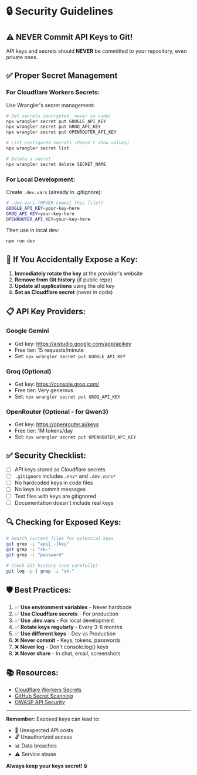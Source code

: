 # 🔒 Security Guidelines

## ⚠️ NEVER Commit API Keys to Git!

API keys and secrets should **NEVER** be committed to your repository, even private ones.

## ✅ Proper Secret Management

### **For Cloudflare Workers Secrets:**

Use Wrangler's secret management:

```bash
# Set secrets (encrypted, never in code)
npx wrangler secret put GOOGLE_API_KEY
npx wrangler secret put GROQ_API_KEY
npx wrangler secret put OPENROUTER_API_KEY

# List configured secrets (doesn't show values)
npx wrangler secret list

# Delete a secret
npx wrangler secret delete SECRET_NAME
```

### **For Local Development:**

Create `.dev.vars` (already in .gitignore):

```bash
# .dev.vars (NEVER commit this file!)
GOOGLE_API_KEY=your-key-here
GROQ_API_KEY=your-key-here
OPENROUTER_API_KEY=your-key-here
```

Then use in local dev:
```bash
npm run dev
```

## 🚨 If You Accidentally Expose a Key:

1. **Immediately rotate the key** at the provider's website
2. **Remove from Git history** (if public repo)
3. **Update all applications** using the old key
4. **Set as Cloudflare secret** (never in code)

## 📋 API Key Providers:

### Google Gemini
- Get key: https://aistudio.google.com/app/apikey
- Free tier: 15 requests/minute
- Set: `npx wrangler secret put GOOGLE_API_KEY`

### Groq (Optional)
- Get key: https://console.groq.com/
- Free tier: Very generous
- Set: `npx wrangler secret put GROQ_API_KEY`

### OpenRouter (Optional - for Qwen3)
- Get key: https://openrouter.ai/keys
- Free tier: 1M tokens/day
- Set: `npx wrangler secret put OPENROUTER_API_KEY`

## ✅ Security Checklist:

- [ ] API keys stored as Cloudflare secrets
- [ ] `.gitignore` includes `.env*` and `.dev.vars*`
- [ ] No hardcoded keys in code files
- [ ] No keys in commit messages
- [ ] Test files with keys are gitignored
- [ ] Documentation doesn't include real keys

## 🔍 Checking for Exposed Keys:

```bash
# Search current files for potential keys
git grep -i "api[_-]key"
git grep -i "sk-"
git grep -i "password"

# Check Git history (use carefully)
git log -p | grep -i "sk-"
```

## 🛡️ Best Practices:

1. ✅ **Use environment variables** - Never hardcode
2. ✅ **Use Cloudflare secrets** - For production
3. ✅ **Use .dev.vars** - For local development
4. ✅ **Rotate keys regularly** - Every 3-6 months
5. ✅ **Use different keys** - Dev vs Production
6. ❌ **Never commit** - Keys, tokens, passwords
7. ❌ **Never log** - Don't console.log() keys
8. ❌ **Never share** - In chat, email, screenshots

## 📚 Resources:

- [Cloudflare Workers Secrets](https://developers.cloudflare.com/workers/configuration/secrets/)
- [GitHub Secret Scanning](https://docs.github.com/en/code-security/secret-scanning)
- [OWASP API Security](https://owasp.org/www-project-api-security/)

---

**Remember:** Exposed keys can lead to:
- 💸 Unexpected API costs
- 🔓 Unauthorized access
- 📊 Data breaches
- ⚠️ Service abuse

**Always keep your keys secret!** 🔒

